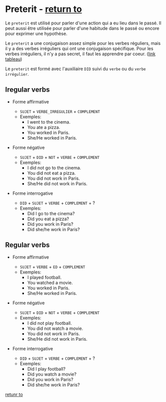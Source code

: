 # Preterit - [return to](../conjugaison.md)

Le `preterit` est utilisé pour parler d'une action qui a eu lieu dans le passé. Il peut aussi être utilisée pour parler d'une habitude dans le passé ou encore pour exprimer une hypothèse.

Le `preterit` a une conjugaison assez simple pour les verbes réguliers, mais il y a des verbes irréguliers qui ont une conjugaison spécifique.
Pour les verbes irréguliers, il n'y a pas secret, il faut les apprendre par coeur. ([link tableau](./iregular_verb.md))

Le `preterit` est formé avec l'auxiliaire `DID` suivi du `verbe` ou du `verbe irrégulier`.

## Iregular verbs

- Forme affirmative
    - `SUJET` + `VERBE_IRREGULIER` + `COMPLEMENT`
    - Exemples:
        - I went to the cinema.
        - You ate a pizza.
        - You worked in Paris.
        - She/He worked in Paris.
    
- Forme négative
    - `SUJET` + `DID` + `NOT` + `VERBE` + `COMPLEMENT`
    - Exemples:
        - I did not go to the cinema.
        - You did not eat a pizza.
        - You did not work in Paris.
        - She/He did not work in Paris.

- Forme interrogative
    - `DID` + `SUJET` + `VERBE` + `COMPLEMENT` + ?
    - Exemples:
        - Did I go to the cinema?
        - Did you eat a pizza?
        - Did you work in Paris?
        - Did she/he work in Paris?

## Regular verbs

- Forme affirmative
    - `SUJET` + `VERBE` + `ED` + `COMPLEMENT`
    - Exemples:
        - I played football.
        - You watched a movie.
        - You worked in Paris.
        - She/He worked in Paris.

- Forme négative
    - `SUJET` + `DID` + `NOT` + `VERBE` + `COMPLEMENT`
    - Exemples:
        - I did not play football.
        - You did not watch a movie.
        - You did not work in Paris.
        - She/He did not work in Paris.

- Forme interrogative
    - `DID` + `SUJET` + `VERBE` + `COMPLEMENT` + ?
    - Exemples:
        - Did I play football?
        - Did you watch a movie?
        - Did you work in Paris?
        - Did she/he work in Paris?

[retunr to](../conjugaison.md)